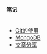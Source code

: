
<h4><b>笔记</b></h4>
<ul>
  <li><a href="http://www.jianshu.com/p/6ae3697a7c93" target="_blank">Git的使用</a></li>
  <li><a href="https://github.com/ShaunChou/Sc-Study-view/blob/master/directory/Mongdb/README.md">MongoDB</a></li>
  <li><a href="https://github.com/ShaunChou/Sc-Study-view/blob/master/directory/Articles/README.md">文章分享</a></li>
</ul>
